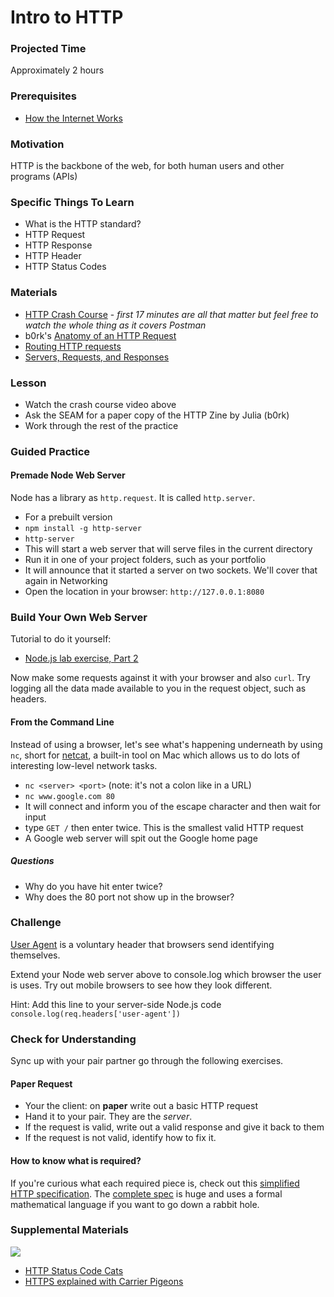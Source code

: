 # Intro to HTTP

### Projected Time

Approximately 2 hours

### Prerequisites

- [How the Internet Works](../networking-computing/README.md)

### Motivation

HTTP is the backbone of the web, for both human users and other programs (APIs)

### Specific Things To Learn

- What is the HTTP standard?
- HTTP Request
- HTTP Response
- HTTP Header
- HTTP Status Codes

### Materials

- [HTTP Crash Course](https://www.youtube.com/watch?v=iYM2zFP3Zn0) - _first 17 minutes are all that matter but feel free to watch the whole thing as it covers Postman_
- b0rk's [Anatomy of an HTTP Request](https://twitter.com/b0rk/status/1145362860136177664/photo/1)
- [Routing HTTP requests](https://blog.dadops.co/p/c33b0dd1-aa9f-4e7d-a19c-d609a20c884a/)
- [Servers, Requests, and Responses](https://blog.dadops.co/p/acff7914-23ae-4b47-bd04-aa2524267690/)

### Lesson

- Watch the crash course video above
- Ask the SEAM for a paper copy of the HTTP Zine by Julia (b0rk)
- Work through the rest of the practice

### Guided Practice

#### Premade Node Web Server

Node has a library as `http.request`. It is called `http.server`.

- For a prebuilt version
- `npm install -g http-server`
- `http-server`
- This will start a web server that will serve files in the current directory
- Run it in one of your project folders, such as your portfolio
- It will announce that it started a server on two sockets. We'll cover that again in Networking
- Open the location in your browser: `http://127.0.0.1:8080`

### Build Your Own Web Server

Tutorial to do it yourself:

- [Node.js lab exercise, Part 2](/node-js/node-lab-exercise-part-2.md)

Now make some requests against it with your browser and also `curl`. Try logging all the data made available to you in the request object, such as headers.

#### From the Command Line

Instead of using a browser, let's see what's happening underneath by using `nc`, short for [netcat](https://en.wikipedia.org/wiki/Netcat), a built-in tool on Mac which allows us to do lots of interesting low-level network tasks.

- `nc <server> <port>` (note: it's not a colon like in a URL)
- `nc www.google.com 80`
- It will connect and inform you of the escape character and then wait for input
- type `GET /` then enter twice. This is the smallest valid HTTP request
- A Google web server will spit out the Google home page

##### Questions

- Why do you have hit enter twice?
- Why does the 80 port not show up in the browser?

### Challenge

[User Agent](https://developer.mozilla.org/en-US/docs/Web/HTTP/Headers/User-Agent) is a voluntary header that browsers send identifying themselves.

Extend your Node web server above to console.log which browser the user is uses. Try out mobile browsers to see how they look different.

Hint: Add this line to your server-side Node.js code  `console.log(req.headers['user-agent'])`


### Check for Understanding

Sync up with your pair partner go through the following exercises.

#### Paper Request

- Your the client: on **paper** write out a basic HTTP request
- Hand it to your pair. They are the _server_.
- If the request is valid, write out a valid response and give it back to them
- If the request is not valid, identify how to fix it.

#### How to know what is required?

If you're curious what each required piece is, check out this [simplified HTTP specification](https://www.jmarshall.com/easy/http/#requestline). The [complete spec](https://www.w3.org/Protocols/rfc2616/rfc2616.html) is huge and uses a formal mathematical language if you want to go down a rabbit hole.

### Supplemental Materials

![](https://http.cat/408.jpg)

- [HTTP Status Code Cats](https://http.cat/)
- [HTTPS explained with Carrier Pigeons](https://www.freecodecamp.org/news/https-explained-with-carrier-pigeons-7029d2193351/)
